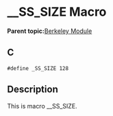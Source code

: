 # \_\_SS\_SIZE Macro

**Parent topic:**[Berkeley Module](GUID-5F35C98C-EC8E-40FF-9B62-3B31D508F820.md)

## C

```
#define _SS_SIZE 128
```

## Description

This is macro \_\_SS\_SIZE.

